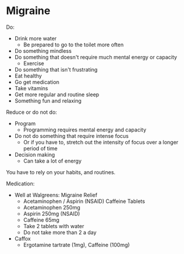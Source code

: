 # Migraine

Do:

* Drink more water
  * Be prepared to go to the toilet more often
* Do something mindless
* Do something that doesn't require much mental energy or capacity
  * Exercise
* Do something that isn't frustrating
* Eat healthy
* Go get medication
* Take vitamins
* Get more regular and routine sleep
* Something fun and relaxing

Reduce or do not do:

* Program
  * Programming requires mental energy and capacity
* Do not do something that require intense focus
  * Or if you have to, stretch out the intensity of focus over a longer period of time
* Decision making
  * Can take a lot of energy

You have to rely on your habits, and routines.

Medication:

* Well at Walgreens: Migraine Relief
  * Acetaminophen / Aspirin \(NSAID\) Caffeine Tablets
  * Acetaminophen 250mg
  * Aspirin 250mg \(NSAID\)
  * Caffeine 65mg
  * Take 2 tablets with water
  * Do not take more than 2 a day
* Caffox
  * Ergotamine tartrate \(1mg\), Caffeine \(100mg\)


